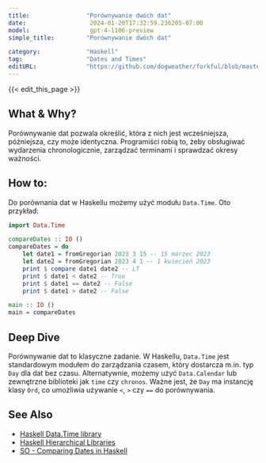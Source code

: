 ```yaml
---
title:                "Porównywanie dwóch dat"
date:                  2024-01-20T17:32:59.236205-07:00
model:                 gpt-4-1106-preview
simple_title:         "Porównywanie dwóch dat"

category:             "Haskell"
tag:                  "Dates and Times"
editURL:              "https://github.com/dogweather/forkful/blob/master/content/pl/haskell/comparing-two-dates.md"
---
```


{{< edit_this_page >}}

## What & Why?
Porównywanie dat pozwala określić, która z nich jest wcześniejsza, późniejsza, czy może identyczna. Programiści robią to, żeby obsługiwać wydarzenia chronologicznie, zarządzać terminami i sprawdzać okresy ważności.

## How to:
Do porównania dat w Haskellu możemy użyć modułu `Data.Time`. Oto przykład:

```haskell
import Data.Time

compareDates :: IO ()
compareDates = do
    let date1 = fromGregorian 2023 3 15 -- 15 marzec 2023
    let date2 = fromGregorian 2023 4 1 -- 1 kwiecień 2023
    print $ compare date1 date2 -- LT
    print $ date1 < date2 -- True
    print $ date1 == date2 -- False
    print $ date1 > date2 -- False

main :: IO ()
main = compareDates
```

## Deep Dive
Porównywanie dat to klasyczne zadanie. W Haskellu, `Data.Time` jest standardowym modułem do zarządzania czasem, który dostarcza m.in. typ `Day` dla dat bez czasu. Alternatywnie, możemy użyć `Data.Calendar` lub zewnętrzne biblioteki jak `time` czy `chronos`. Ważne jest, że `Day` ma instancję klasy `Ord`, co umożliwia używanie `<`, `>` czy `==` do porównywania.

## See Also
- [Haskell Data.Time library](https://hackage.haskell.org/package/time-1.11.1.1/docs/Data-Time.html)
- [Haskell Hierarchical Libraries](https://downloads.haskell.org/~ghc/latest/docs/html/libraries/)
- [SO - Comparing Dates in Haskell](https://stackoverflow.com/questions/36068284/comparing-dates-in-haskell)
